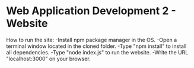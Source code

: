 # Web Application Development 2 - Website

How to run the site:
-Install npm package manager in the OS.
-Open a terminal window located in the cloned folder.
-Type "npm install" to install all dependencies.
-Type "node index.js" to run the website.
-Write the URL "localhost:3000" on your browser.
